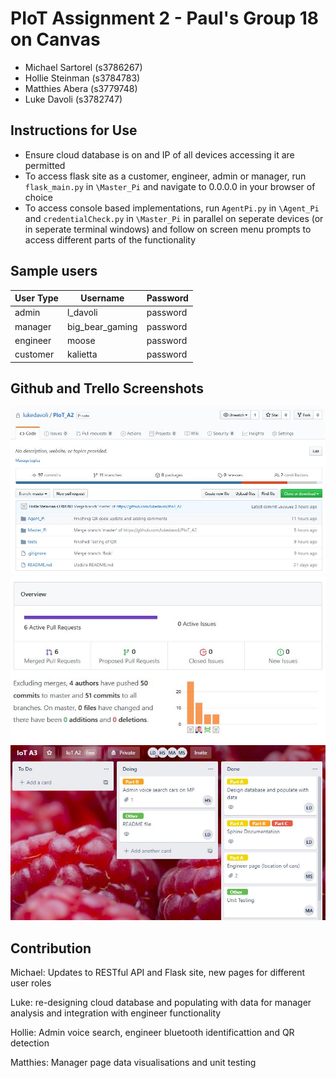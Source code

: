 # PIoT Assignment 2 - Paul's Group 18 on Canvas
* Michael Sartorel (s3786267)
* Hollie Steinman (s3784783)
* Matthies Abera (s3779748)
* Luke Davoli (s3782747)

## Instructions for Use
* Ensure cloud database is on and IP of all devices accessing it are permitted
* To access flask site as a customer, engineer, admin or manager, run `flask_main.py` in `\Master_Pi` and navigate to 0.0.0.0 in your browser of choice
* To access console based implementations, run `AgentPi.py` in `\Agent_Pi` and `credentialCheck.py` in `\Master_Pi` in parallel on seperate devices (or in seperate terminal windows) and follow on screen menu prompts to access different parts of the functionality

## Sample users
|User Type|Username|Password|
|-|-|-|
|admin|l_davoli|password|
|manager|big_bear_gaming|password|
|engineer|moose|password|
|customer|kalietta|password|

## Github and Trello Screenshots
![repo](other/githubrepo.jpg)
![cont](other/githubcont.jpg)
![trello](other/trello.jpg)

## Contribution
Michael: Updates to RESTful API and Flask site, new pages for different user roles

Luke: re-designing cloud database and populating with data for manager analysis and integration with engineer functionality

Hollie: Admin voice search, engineer bluetooth identificattion and QR detection

Matthies: Manager page data visualisations and unit testing
